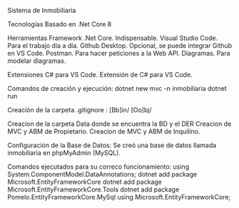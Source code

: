Sistema de Inmobiliaria

Tecnologías
Basado en .Net Core 8

Herramientas
Framework .Net Core. Indispensable.
Visual Studio Code. Para el trabajo día a día.
Github Desktop. Opcional, se puede integrar Github en VS Code.
Postman. Para hacer peticiones a la Web API.
Diagramas. Para modelar diagramas.

Extensiones
C# para VS Code. Extensión de C# para VS Code.

Comandos de creación y ejecución:
dotnet new mvc -n inmobiliaria
dotnet run

Creación de la carpeta .gitignore :
[Bb]in/
[Oo]bj/

Creacion de la carpeta Data donde se encuentra la BD y el DER
Creacion de MVC y ABM de Propietario.
Creacion de MVC y ABM de Inquilino.

Configuración de la Base de Datos: Se creó una base de datos llamada inmobiliaria en phpMyAdmin (MySQL). 

Comandos ejecutados para su correco funcionamiento:
using System.ComponentModel.DataAnnotations;
dotnet add package Microsoft.EntityFrameworkCore
dotnet add package Microsoft.EntityFrameworkCore.Tools
dotnet add package Pomelo.EntityFrameworkCore.MySql
using Microsoft.EntityFrameworkCore;



